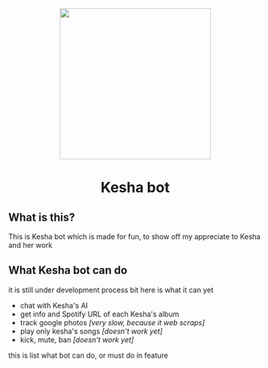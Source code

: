 <div align="center">	
	<img src="https://i.ibb.co/sC29xr7/ab6761610000e5ebf271138f95fbe8188d909d50-modified.png" width="300">
<h1>Kesha bot</h1>
</div>

## What is this?

This is Kesha bot which is made for fun, to show off my appreciate to Kesha and her work

## What Kesha bot can do

it is still under development process bit here is what it can yet

* chat with Kesha's AI
* get info and Spotify URL of each Kesha's album
* track google photos *[very slow, because it web scraps]*
* play only kesha's songs *[doesn't work yet]*
* kick, mute, ban *[doesn't work yet]*

 this is list what bot can do, or must do in feature
